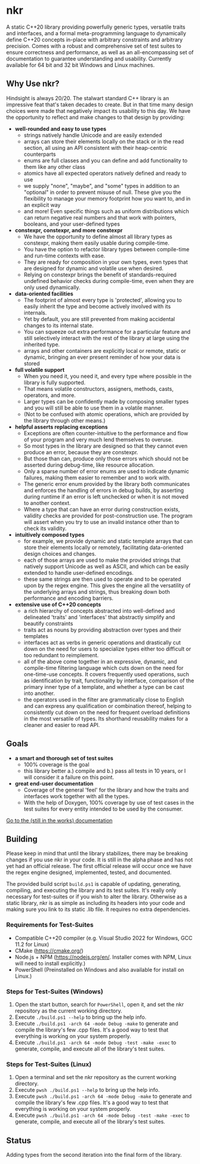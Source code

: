 [blank]: blank

# nkr
A static C++20 library providing powerfully generic types, versatile traits and interfaces, and a formal meta-programming language to dynamically define C++20 concepts in-place with arbitrary constraints and arbitrary precision. Comes with a robust and comprehensive set of test suites to ensure correctness and performance, as well as an all-encompassing set of documentation to guarantee understanding and usability. Currently available for 64 bit and 32 bit Windows and Linux machines.

## Why Use nkr?
Hindsight is always 20/20. The stalwart standard C++ library is an impressive feat that's taken decades to create. But in that time many design choices were made that negatively impact its usability to this day. We have the opportunity to reflect and make changes to that design by providing:
- **well-rounded and easy to use types**
  - strings natively handle Unicode and are easily extended
  - arrays can store their elements locally on the stack or in the read section, all using an API consistent with their heap-centric counterparts
  - enums are full classes and you can define and add functionality to them like any other class
  - atomics have all expected operators natively defined and ready to use
  - we supply "none", "maybe", and "some" types in addition to an "optional" in order to prevent misuse of null. These give you the flexibility to manage your memory footprint how you want to, and in an explicit way
  - and more! Even specific things such as uniform distributions which can return negative real numbers and that work with pointers, booleans, and your user-defined types
- **constexpr, constexpr, and more constexpr**
  - We have the opportunity to define almost all library types as constexpr, making them easily usable during compile-time.
  - You have the option to refactor library types between compile-time and run-time contexts with ease.
  - They are ready for composition in your own types, even types that are designed for dynamic and volatile use when desired.
  - Relying on constexpr brings the benefit of standards-required undefined behavior checks during compile-time, even when they are only used dynamically.
- **data-oriented facilities**
  - The footprint of almost every type is 'protected', allowing you to easily inherit the type and become actively involved with its internals.
  - Yet by default, you are still prevented from making accidental changes to its internal state.
  - You can squeeze out extra performance for a particular feature and still selectively interact with the rest of the library at large using the inherited type.
  - arrays and other containers are explicitly local or remote, static or dynamic, bringing an ever present reminder of how your data is stored
- **full volatile support**
  - When you need it, you need it, and every type where possible in the library is fully supported.
  - That means volatile constructors, assigners, methods, casts, operators, and more.
  - Larger types can be confidently made by composing smaller types and you will still be able to use them in a volatile manner.
  - (Not to be confused with atomic operations, which are provided by the library through other means.)
- **helpful asserts replacing exceptions**
  - Exceptions are often counter-intuitive to the performance and flow of your program and very much lend themselves to overuse.
  - So most types in the library are designed so that they cannot even produce an error, because they are constexpr.
  - But those than can, produce only those errors which should not be asserted during debug-time, like resource allocation.
  - Only a sparse number of error enums are used to indicate dynamic failures, making them easier to remember and to work with.
  - The generic error enum provided by the library both communicates and enforces the handling of errors in debug builds, by asserting during runtime if an error is left unchecked or when it is not moved to another context.
  - Where a type that can have an error during construction exists, validity checks are provided for post-construction use. The program will assert when you try to use an invalid instance other than to check its validity.
- **intuitively composed types**
  - for example, we provide dynamic and static template arrays that can store their elements locally or remotely, facilitating data-oriented design choices and changes.
  - each of those arrays are used to make the provided strings that natively support Unicode as well as ASCII, and which can be easily extended to handle user-defined encodings.
  - these same strings are then used to operate and to be operated upon by the regex engine. This gives the engine all the versatility of the underlying arrays and strings, thus breaking down both performance and encoding barriers.
- **extensive use of C++20 concepts** 
  - a rich hierarchy of concepts abstracted into well-defined and delineated 'traits' and 'interfaces' that abstractly simplify and beautify constraints
  - traits act as nouns by providing abstraction over types and their templates
  - interfaces act as verbs in generic operations and drastically cut down on the need for users to specialize types either too difficult or too redundant to reimplement.
  - all of the above come together in an expressive, dynamic, and compile-time filtering language which cuts down on the need for one-time-use concepts. It covers frequently used operations, such as identification by trait, functionality by interface, comparison of the primary inner type of a template, and whether a type can be cast into another.
  - the operators used in the filter are grammatically close to English and can express any qualification or combination thereof, helping to consistently cut down on the need for frequent overload definitions in the most versatile of types. Its shorthand reusability makes for a cleaner and easier to read API.

## Goals
- **a smart and thorough set of test suites**
  - 100% coverage is the goal
  - this library better a.) compile and b.) pass all tests in 10 years, or I will consider it a failure on this point.
- **great end-user documentation**
  - Coverage of the general 'feel' for the library and how the traits and interfaces work together with all the types.
  - With the help of Doxygen, 100% coverage by use of test cases in the test suites for every entity intended to be used by the consumer.

[Go to the (still in the works) documentation](https://r-neal-kelly.github.io/nkr_docs)

## Building
Please keep in mind that until the library stabilizes, there may be breaking changes if you use nkr in your code. It is still in the alpha phase and has not yet had an official release. The first official release will occur once we have the regex engine designed, implemented, tested, and documented.

The provided build script `build.ps1` is capable of updating, generating, compiling, and executing the library and its test suites. It's really only necessary for test-suites or if you wish to alter the library. Otherwise as a static library, nkr is as simple as including its headers into your code and making sure you link to its static .lib file. It requires no extra dependencies.

### Requirements for Test-Suites
- Compatible C++20 compiler (e.g. Visual Studio 2022 for Windows, GCC 11.2 for Linux)
- CMake (https://cmake.org/)
- Node.js + NPM (https://nodejs.org/en/. Installer comes with NPM, Linux will need to install explicitly.)
- PowerShell (Preinstalled on Windows and also available for install on Linux.)

### Steps for Test-Suites (Windows)
1. Open the start button, search for `PowerShell`, open it, and set the nkr repository as the current working directory.
2. Execute `./build.ps1 --help` to bring up the help info.
3. Execute `./build.ps1 -arch 64 -mode Debug -make` to generate and compile the library's few .cpp files. It's a good way to test that everything is working on your system properly.
4. Execute `./build.ps1 -arch 64 -mode Debug -test -make -exec` to generate, compile, and execute all of the library's test suites.

### Steps for Test-Suites (Linux)
1. Open a terminal and set the nkr repository as the current working directory.
2. Execute `pwsh ./build.ps1 --help` to bring up the help info.
3. Execute `pwsh ./build.ps1 -arch 64 -mode Debug -make` to generate and compile the library's few .cpp files. It's a good way to test that everything is working on your system properly.
4. Execute `pwsh ./build.ps1 -arch 64 -mode Debug -test -make -exec` to generate, compile, and execute all of the library's test suites.

## Status
Adding types from the second iteration into the final form of the library.
